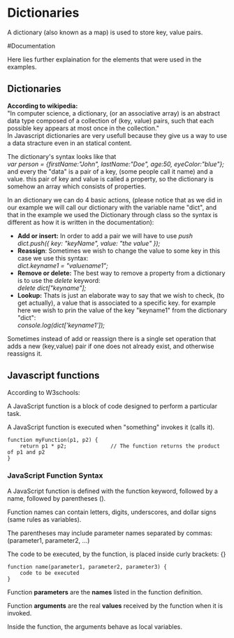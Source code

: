 # Dictionaries

A dictionary (also known as a map) is used to store key, value pairs.  

#Documentation

Here lies further explaination for the elements that were used in the examples. 

## Dictionaries    

**According to wikipedia:**  
"In computer science, a dictionary, (or an associative array) is an abstract data type composed of a collection of (key, value) pairs, such that each possible key appears at most once in the collection."    
In Javascript dictionaries are very usefull because they give us a way to use a data stracture even in an statical content.    

The dictionary's syntax looks like that  
*var person = {firstName:"John", lastName:"Doe", age:50, eyeColor:"blue"};*  and every the "data" is a pair of a key, (some people call it name) and a value. this pair of key and value is called a property, so the dictionary is somehow an array which consists of properties.  

In an dictionary we can do 4 basic actions, (please notice that as we did in our example we will call our dictionary with the variable name "dict", and that in the example we used the Dictionary through class so the syntax is different as how it is written in the documentation):  
- **Add or insert:** In order to add  a pair we will have to use *push*  
*dict.push({
    key:   "keyName",
    value: "the value"
});*  
- **Reassign**: Sometimes we wish to change the value to some key in this case we use this syntax:  
*dict.keyname1 = "valuename1";*   
- **Remove or delete:** The best way to remove a property from a dictionary is to use the *delete* keyword:  
*delete dict["keyname"];*  
- **Lookup:**  Thats is just an elaborate way to say that we wish to check, (to get actually), a value that is associated to a specific key. for example here we wish to prin the value of the key "keyname1" from the dictionary "dict":  
*console.log(dict['keyname1']);*
  
Sometimes instead of add or reassign there is a single set operation that adds a new (key,value) pair if one does not already exist, and otherwise reassigns it.   
  
## Javascript functions

According to W3schools:  
  
A JavaScript function is a block of code designed to perform a particular task.

A JavaScript function is executed when "something" invokes it (calls it).  

    function myFunction(p1, p2) {
        return p1 * p2;              // The function returns the product of p1 and p2
    }

### **JavaScript Function Syntax**  
  
A JavaScript function is defined with the function keyword, followed by a name, followed by parentheses ().

Function names can contain letters, digits, underscores, and dollar signs (same rules as variables).

The parentheses may include parameter names separated by commas:
(parameter1, parameter2, ...)

The code to be executed, by the function, is placed inside curly brackets: {}  

      
    function name(parameter1, parameter2, parameter3) {
        code to be executed
    }


Function **parameters** are the **names** listed in the function definition.

Function **arguments** are the real **values** received by the function when it is invoked.

Inside the function, the arguments behave as local variables.

